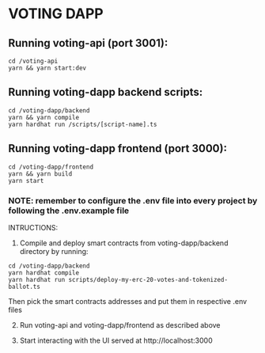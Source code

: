 # VOTING DAPP

## Running voting-api (port 3001):
```
cd /voting-api
yarn && yarn start:dev
```

## Running voting-dapp backend scripts:
```
cd /voting-dapp/backend
yarn && yarn compile
yarn hardhat run /scripts/[script-name].ts
```

## Running voting-dapp frontend (port 3000):
```
cd /voting-dapp/frontend
yarn && yarn build
yarn start
```

### NOTE: remember to configure the .env file into every project by following the .env.example file


INTRUCTIONS:

1. Compile and deploy smart contracts from voting-dapp/backend directory by running:
```
cd /voting-dapp/backend
yarn hardhat compile
yarn hardhat run scripts/deploy-my-erc-20-votes-and-tokenized-ballot.ts
```

Then pick the smart contracts addresses and put them in respective .env files

2. Run voting-api and voting-dapp/frontend as described above

3. Start interacting with the UI served at http://localhost:3000